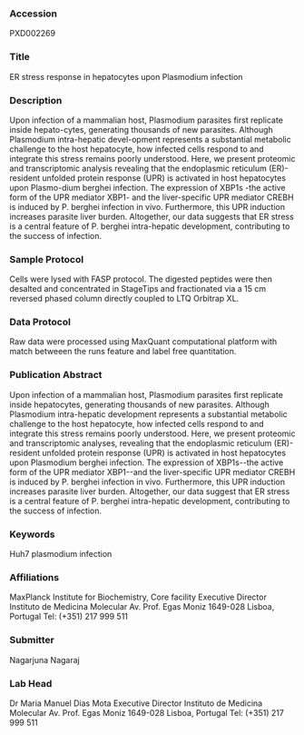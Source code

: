 ### Accession
PXD002269

### Title
ER stress response in hepatocytes upon Plasmodium infection

### Description
Upon infection of a mammalian host, Plasmodium parasites first replicate inside hepato-cytes, generating thousands of new parasites. Although Plasmodium intra-hepatic devel-opment represents a substantial metabolic challenge to the host hepatocyte, how infected cells respond to and integrate this stress remains poorly understood. Here, we present proteomic and transcriptomic analysis revealing that the endoplasmic reticulum (ER)-resident unfolded protein response (UPR) is activated in host hepatocytes upon Plasmo-dium berghei infection. The expression of XBP1s -the active form of the UPR mediator XBP1- and the liver-specific UPR mediator CREBH is induced by P. berghei infection in vivo. Furthermore, this UPR induction increases parasite liver burden. Altogether, our data suggests that ER stress is a central feature of P. berghei intra-hepatic development, contributing to the success of infection.

### Sample Protocol
Cells were lysed with FASP protocol. The digested peptides were then desalted and concentrated in StageTips and fractionated via a 15 cm reversed phased column directly coupled to LTQ Orbitrap XL.

### Data Protocol
Raw data were processed using MaxQuant computational platform with match betweeen the runs feature and label free quantitation.

### Publication Abstract
Upon infection of a mammalian host, Plasmodium parasites first replicate inside hepatocytes, generating thousands of new parasites. Although Plasmodium intra-hepatic development represents a substantial metabolic challenge to the host hepatocyte, how infected cells respond to and integrate this stress remains poorly understood. Here, we present proteomic and transcriptomic analyses, revealing that the endoplasmic reticulum (ER)-resident unfolded protein response (UPR) is activated in host hepatocytes upon Plasmodium berghei infection. The expression of XBP1s--the active form of the UPR mediator XBP1--and the liver-specific UPR mediator CREBH is induced by P. berghei infection in vivo. Furthermore, this UPR induction increases parasite liver burden. Altogether, our data suggest that ER stress is a central feature of P. berghei intra-hepatic development, contributing to the success of infection.

### Keywords
Huh7 plasmodium infection

### Affiliations
MaxPlanck Institute for Biochemistry, Core facility 
Executive Director Instituto de Medicina Molecular Av. Prof. Egas Moniz 1649-028 Lisboa, Portugal Tel: (+351) 217 999 511

### Submitter
Nagarjuna  Nagaraj

### Lab Head
Dr Maria Manuel Dias Mota
Executive Director Instituto de Medicina Molecular Av. Prof. Egas Moniz 1649-028 Lisboa, Portugal Tel: (+351) 217 999 511


